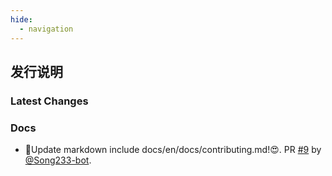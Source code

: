 ```yaml
---
hide:
  - navigation
---
```


## 发行说明

### Latest Changes

### Docs

* 📝Update markdown include docs/en/docs/contributing.md!😍. PR [#9](https://github.com/YGuang233/mkdocs_test/pull/9) by [@Song233-bot](https://github.com/Song233-bot).
